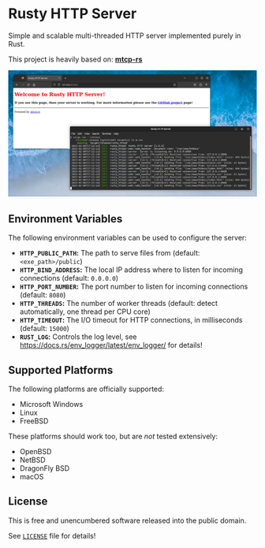 # Rusty HTTP Server

Simple and scalable multi-threaded HTTP server implemented purely in Rust.

This project is heavily based on: [**mtcp-rs**](https://crates.io/crates/mtcp-rs)

![rusty_httpd](public/rusty_httpd.png)

## Environment Variables

The following environment variables can be used to configure the server:

- **`HTTP_PUBLIC_PATH`:** The path to serve files from (default: `<exe_path>/public`)
- **`HTTP_BIND_ADDRESS`:** The local IP address where to listen for incoming connections (default: `0.0.0.0`)
- **`HTTP_PORT_NUMBER`:** The port number to listen for incoming connections (default: `8080`)
- **`HTTP_THREADS`:** The number of worker threads (default: detect automatically, one thread per CPU core)
- **`HTTP_TIMEOUT`:** The I/O timeout for HTTP connections, in milliseconds (default: `15000`)
- **`RUST_LOG`:** Controls the log level, see <https://docs.rs/env_logger/latest/env_logger/> for details!

## Supported Platforms

The following platforms are officially supported:

- Microsoft Windows
- Linux
- FreeBSD

These platforms should work too, but are *not* tested extensively:

- OpenBSD
- NetBSD
- DragonFly BSD
- macOS

## License

This is free and unencumbered software released into the public domain.

See [`LICENSE`](LICENSE) file for details!
